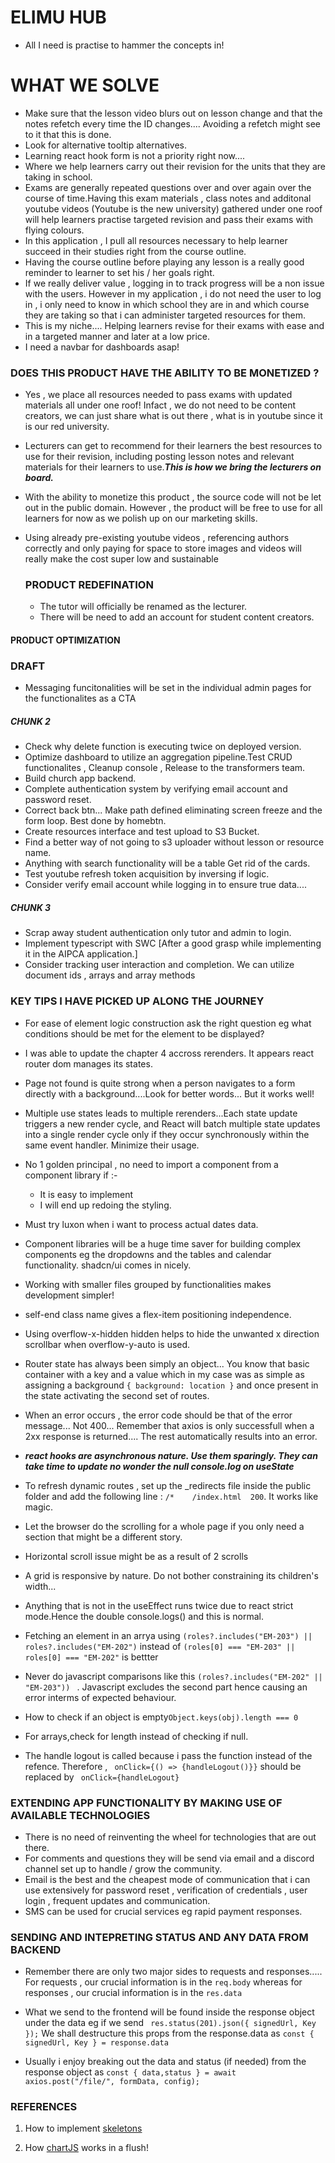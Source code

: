 # ELIMU HUB

- All I need is practise to hammer the concepts in!

# WHAT WE SOLVE

- Make sure that the lesson video blurs out on lesson change and that the notes refetch every time the ID changes.... Avoiding a refetch might see to it that this is done.
- Look for alternative tooltip alternatives.
- Learning react hook form is not a priority right now....
- Where we help learners carry out their revision for the units that they are taking in school.
- Exams are generally repeated questions over and over again over the course of time.Having this exam materials , class notes and additonal youtube videos (Youtube is the new university) gathered under one roof will help learners practise targeted revision and pass their exams with flying colours.
- In this application , I pull all resources necessary to help learner succeed in their studies right from the course outline.
- Having the course outline before playing any lesson is a really good reminder to learner to set his / her goals right.
- If we really deliver value , logging in to track progress will be a non issue with the users. However in my application , i do not need the user to log in , i only need to know in which school they are in and which course they are taking so that i can administer targeted resources for them.
- This is my niche.... Helping learners revise for their exams with ease and in a targeted manner and later at a low price.
- I need a navbar for dashboards asap!

### DOES THIS PRODUCT HAVE THE ABILITY TO BE MONETIZED ?

- Yes , we place all resources needed to pass exams with updated materials all under one roof! Infact , we do not need to be content creators, we can just share what is out there , what is in youtube since it is our red university.
- Lecturers can get to recommend for their learners the best resources to use for their revision, including posting lesson notes and relevant materials for their learners to use.**_This is how we bring the lecturers on board._**
- With the ability to monetize this product , the source code will not be let out in the public domain. However , the product will be free to use for all learners for now as we polish up on our marketing skills.
- Using already pre-existing youtube videos , referencing authors correctly and only paying for space to store images and videos will really make the cost super low and sustainable

  ### PRODUCT REDEFINATION

  - The tutor will officially be renamed as the lecturer.
  - There will be need to add an account for student content creators.

#### PRODUCT OPTIMIZATION

### DRAFT

- Messaging funcitonalities will be set in the individual admin pages for the functionalites as a CTA

##### CHUNK 2

- Check why delete function is executing twice on deployed version.
- Optimize dashboard to utilize an aggregation pipeline.Test CRUD functionalites , Cleanup console , Release to the transformers team.
- Build church app backend.
- Complete authentication system by verifying email account and password reset.
- Correct back btn... Make path defined eliminating screen freeze and the form loop. Best done by homebtn.
- Create resources interface and test upload to S3 Bucket.
- Find a better way of not going to s3 uploader without lesson or resource name.
- Anything with search functionality will be a table Get rid of the cards.
- Test youtube refresh token acquisition by inversing if logic.
- Consider verify email account while logging in to ensure true data....

##### CHUNK 3

- Scrap away student authentication only tutor and admin to login.
- Implement typescript with SWC [After a good grasp while implementing it in the AIPCA application.]
- Consider tracking user interaction and completion. We can utilize document ids , arrays and array methods

### KEY TIPS I HAVE PICKED UP ALONG THE JOURNEY

- For ease of element logic construction ask the right question eg what conditions should be met for the element to be displayed?

- I was able to update the chapter 4 accross rerenders. It appears react router dom manages its states.
- Page not found is quite strong when a person navigates to a form directly with a background....Look for better words... But it works well!

- Multiple use states leads to multiple rerenders...Each state update triggers a new render cycle, and React will batch multiple state updates into a single render cycle only if they occur synchronously within the same event handler. Minimize their usage.

- No 1 golden principal , no need to import a component from a component library if :-

  - It is easy to implement
  - I will end up redoing the styling.

- Must try luxon when i want to process actual dates data.
- Component libraries will be a huge time saver for building complex components eg the dropdowns and the tables and calendar functionality. shadcn/ui comes in nicely.
- Working with smaller files grouped by functionalities makes development simpler!
- self-end class name gives a flex-item positioning independence.
- Using overflow-x-hidden hidden helps to hide the unwanted x direction scrollbar when overflow-y-auto is used.
- Router state has always been simply an object... You know that basic container with a key and a value which in my case was as simple as assigning a background `{ background: location }` and once present in the state activating the second set of routes.
- When an error occurs , the error code should be that of the error message... Not 400... Remember that axios is only successfull when a 2xx response is returned.... The rest automatically results into an error.

- **_react hooks are asynchronous nature. Use them sparingly. They can take time to update no wonder the null console.log on useState_**
- To refresh dynamic routes , set up the \_redirects file inside the public folder and add the following line : `/*    /index.html  200`. It works like magic.
- Let the browser do the scrolling for a whole page if you only need a section that might be a different story.
- Horizontal scroll issue might be as a result of 2 scrolls
- A grid is responsive by nature. Do not bother constraining its children's width...
- Anything that is not in the useEffect runs twice due to react strict mode.Hence the double console.logs() and this is normal.
- Fetching an element in an arrya using `(roles?.includes("EM-203") || roles?.includes("EM-202")` instead of `(roles[0] === "EM-203" || roles[0] === "EM-202"` is bettter
- Never do javascript comparisons like this `(roles?.includes("EM-202" || "EM-203")) ` . Javascript excludes the second part hence causing an error interms of expected behaviour.
- How to check if an object is empty`Object.keys(obj).length === 0`
- For arrays,check for length instead of checking if null.
- The handle logout is called because i pass the function instead of the refence. Therefore , ` onClick={() => {handleLogout()}}` should be replaced by ` onClick={handleLogout}`

### EXTENDING APP FUNCTIONALITY BY MAKING USE OF AVAILABLE TECHNOLOGIES

- There is no need of reinventing the wheel for technologies that are out there.
- For comments and questions they will be send via email and a discord channel set up to handle / grow the community.
- Email is the best and the cheapest mode of communication that i can use extensively for password reset , verification of credentials , user login , frequent updates and communication.
- SMS can be used for crucial services eg rapid payment responses.

### SENDING AND INTEPRETING STATUS AND ANY DATA FROM BACKEND

- Remember there are only two major sides to requests and responses..... For requests , our crucial information is in the `req.body` whereas for responses , our crucial information is in the `res.data`

- What we send to the frontend will be found inside the response object under the data eg if we send ` res.status(201).json({ signedUrl, Key });` We shall destructure this props from the response.data as `const { signedUrl, Key } = response.data`
- Usually i enjoy breaking out the data and status (if needed) from the response object as
  `const { data,status } = await axios.post("/file/", formData, config);`

### REFERENCES

1. How to implement [skeletons](https://dev.to/jobpick/how-to-create-a-skeleton-loader-in-tailwindcss-38gh)

2. How [chartJS](https://react-chartjs-2.js.org/) works in a flush!
